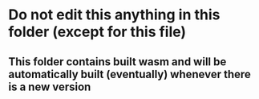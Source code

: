 # Do not edit this anything in this folder (except for this file)

## This folder contains built wasm and will be automatically built (eventually) whenever there is a new version
